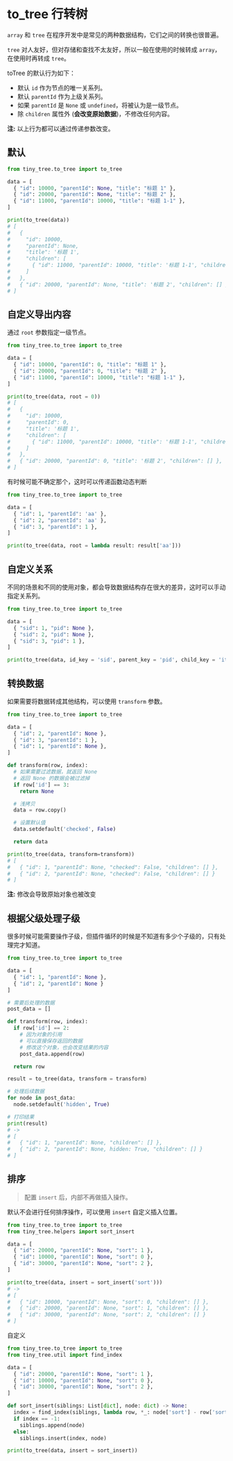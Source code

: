 # to_tree 行转树

`array` 和 `tree` 在程序开发中是常见的两种数据结构，它们之间的转换也很普遍。

`tree` 对人友好，但对存储和查找不太友好，所以一般在使用的时候转成 `array`，在使用时再转成 `tree`。

toTree 的默认行为如下：

- 默认 `id` 作为节点的唯一关系列。
- 默认 `parentId` 作为上级关系列。
- 如果 `parentId` 是 `None` 或 `undefined`，将被认为是一级节点。
- 除 `children` 属性外 (**会改变原始数据**)，不修改任何内容。

**注:** 以上行为都可以通过传递参数改变。

## 默认

```python
from tiny_tree.to_tree import to_tree

data = [
  { "id": 10000, "parentId": None, "title": "标题 1" },
  { "id": 20000, "parentId": None, "title": "标题 2" },
  { "id": 11000, "parentId": 10000, "title": "标题 1-1" },
]

print(to_tree(data))
# [
#   {
#     "id": 10000,
#     "parentId": None,
#     "title": '标题 1',
#     "children": [
#       { "id": 11000, "parentId": 10000, "title": '标题 1-1', "children": [] }
#     ]
#   },
#   { "id": 20000, "parentId": None, "title": '标题 2', "children": [] },
# ]
```

## 自定义导出内容

通过 `root` 参数指定一级节点。

```python
from tiny_tree.to_tree import to_tree

data = [
  { "id": 10000, "parentId": 0, "title": "标题 1" },
  { "id": 20000, "parentId": 0, "title": "标题 2" },
  { "id": 11000, "parentId": 10000, "title": "标题 1-1" },
]

print(to_tree(data, root = 0))
# [
#   {
#     "id": 10000,
#     "parentId": 0,
#     "title": '标题 1',
#     "children": [
#       { "id": 11000, "parentId": 10000, "title": '标题 1-1', "children": [] }
#     ]
#   },
#   { "id": 20000, "parentId": 0, "title": '标题 2', "children": [] },
# ]
```

有时候可能不确定那个，这时可以传递函数动态判断

```python
from tiny_tree.to_tree import to_tree

data = [
  { "id": 1, "parentId": 'aa' },
  { "id": 2, "parentId": 'aa' },
  { "id": 3, "parentId": 1 },
]

print(to_tree(data, root = lambda result: result['aa']))
```

## 自定义关系

不同的场景和不同的使用对象，都会导致数据结构存在很大的差异，这时可以手动指定关系列。

```python
from tiny_tree.to_tree import to_tree

data = [
  { "sid": 1, "pid": None },
  { "sid": 2, "pid": None },
  { "sid": 3, "pid": 1 },
]

print(to_tree(data, id_key = 'sid', parent_key = 'pid', child_key = 'items'))
```

## 转换数据

如果需要将数据转成其他结构，可以使用 `transform` 参数。

```python
from tiny_tree.to_tree import to_tree

data = [
  { "id": 2, "parentId": None },
  { "id": 3, "parentId": 1 },
  { "id": 1, "parentId": None },
]

def transform(row, index):
  # 如果需要过滤数据，就返回 None
  # 返回 None 的数据会被过滤掉
  if row['id'] == 3:
    return None

  # 浅拷贝
  data = row.copy()

  # 设置默认值
  data.setdefault('checked', False)

  return data

print(to_tree(data, transform=transform))
# [
#   { "id": 1, "parentId": None, "checked": False, "children": [] },
#   { "id": 2, "parentId": None, "checked": False, "children": [] }
# ]
```

**注:** 修改会导致原始对象也被改变

## 根据父级处理子级

很多时候可能需要操作子级，但插件循环的时候是不知道有多少个子级的，只有处理完才知道。

```python
from tiny_tree.to_tree import to_tree

data = [
  { "id": 1, "parentId": None },
  { "id": 2, "parentId": None }
]

# 需要后处理的数据
post_data = []

def transform(row, index):
  if row['id'] == 2:
    # 因为对象的引用
    # 可以直接保存返回的数据
    # 修改这个对象，也会改变结果的内容
    post_data.append(row)

  return row

result = to_tree(data, transform = transform)

# 处理后续数据
for node in post_data:
  node.setdefault('hidden', True)

# 打印结果
print(result)
# ->
# [
#   { "id": 1, "parentId": None, "children": [] },
#   { "id": 2, "parentId": None, hidden: True, "children": [] }
# ]
```

## 排序

> 配置 `insert` 后，内部不再做插入操作。

默认不会进行任何排序操作，可以使用 `insert` 自定义插入位置。

```python
from tiny_tree.to_tree import to_tree
from tiny_tree.helpers import sort_insert

data = [
  { "id": 20000, "parentId": None, "sort": 1 },
  { "id": 10000, "parentId": None, "sort": 0 },
  { "id": 30000, "parentId": None, "sort": 2 },
]

print(to_tree(data, insert = sort_insert('sort')))
# ->
# [
#   { "id": 10000, "parentId": None, "sort": 0, "children": [] },
#   { "id": 20000, "parentId": None, "sort": 1, "children": [] },
#   { "id": 30000, "parentId": None, "sort": 2, "children": [] }
# ]
```

自定义

```python
from tiny_tree.to_tree import to_tree
from tiny_tree.util import find_index

data = [
  { "id": 20000, "parentId": None, "sort": 1 },
  { "id": 10000, "parentId": None, "sort": 0 },
  { "id": 30000, "parentId": None, "sort": 2 },
]

def sort_insert(siblings: List[dict], node: dict) -> None:
  index = find_index(siblings, lambda row, *_: node['sort'] - row['sort'])
  if index == -1:
    siblings.append(node)
  else:
    siblings.insert(index, node)

print(to_tree(data, insert = sort_insert))
```
